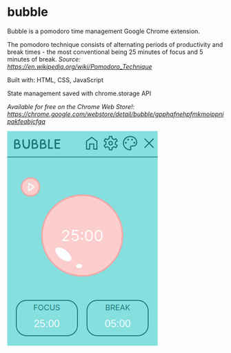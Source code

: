 # bubble

Bubble is a pomodoro time management Google Chrome extension.

The pomodoro technique consists of alternating periods of productivity and break times - the most conventional being 25 minutes of focus and 5 minutes of break.
_Source: https://en.wikipedia.org/wiki/Pomodoro_Technique_

Built with: HTML, CSS, JavaScript

State management saved with chrome.storage API

_Available for free on the Chrome Web Store!: https://chrome.google.com/webstore/detail/bubble/gpphafnehpfmkmoippnipakfeabjcfga_

![bubble preview](/Images/preview1.png)
